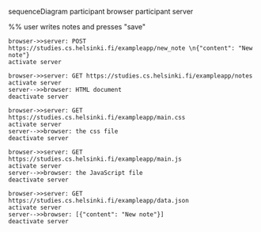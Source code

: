 

sequenceDiagram
    participant browser
    participant server
 
%% user writes notes and presses "save" 

    browser->>server: POST https://studies.cs.helsinki.fi/exampleapp/new_note \n{"content": "New note"}
    activate server

    browser->>server: GET https://studies.cs.helsinki.fi/exampleapp/notes 
    activate server
    server-->>browser: HTML document
    deactivate server

    browser->>server: GET https://studies.cs.helsinki.fi/exampleapp/main.css
    activate server
    server-->>browser: the css file
    deactivate server

    browser->>server: GET https://studies.cs.helsinki.fi/exampleapp/main.js
    activate server
    server-->>browser: the JavaScript file
    deactivate server
    
    browser->>server: GET https://studies.cs.helsinki.fi/exampleapp/data.json
    activate server
    server-->>browser: [{"content": "New note"}]
    deactivate server   

  